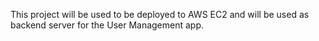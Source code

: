 This project will be used to be deployed to AWS EC2 and will be used as backend server for the User Management app.
